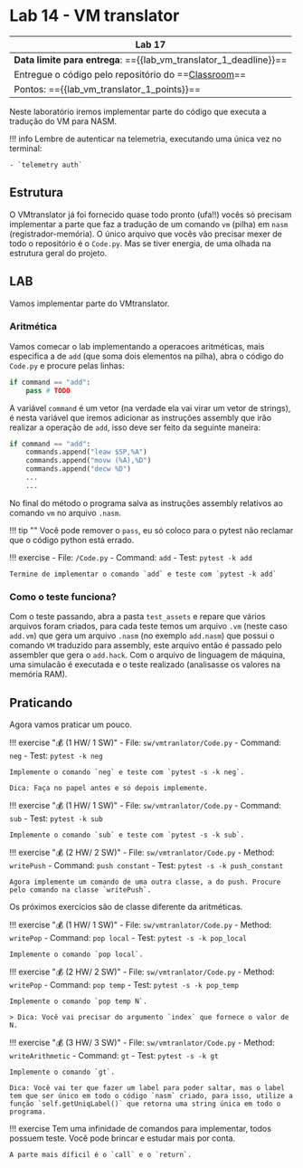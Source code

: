 # Lab 14 - VM translator

| Lab 17                                                                      |
|-----------------------------------------------------------------------------|
| **Data limite para entrega**: =={{lab_vm_translator_1_deadline}}==                       |
| Entregue o código pelo repositório do ==[Classroom]({{lab_vm_translator_1_classroom}})== |
| Pontos: =={{lab_vm_translator_1_points}}==                                             |

Neste laboratório iremos implementar parte do código que executa a tradução do VM para NASM.

!!! info
    Lembre de autenticar na telemetria, executando uma única vez no terminal:
    
    - `telemetry auth`

## Estrutura

O VMtranslator já foi fornecido quase todo pronto (ufa!!) vocês só precisam implementar a parte que faz a tradução de um comando `vm` (pilha) em `nasm` (registrador-memória). O único arquivo que vocês vão precisar mexer de todo o repositório é o `Code.py`. Mas se tiver energia, de uma olhada na estrutura geral do projeto.

## LAB

Vamos implementar parte do VMtranslator.

### Aritmética

Vamos comecar o lab implementando a operacoes aritméticas, mais especifica a de `add` (que soma dois elementos na pilha), abra o código do `Code.py` e procure pelas linhas:

```py
if command == "add":
    pass # TODO
```

A variável `command` é um vetor (na verdade ela vai virar um vetor de strings), é nesta variável que iremos adicionar as instruções assembly que irão realizar a operação de `add`, isso deve ser feito da seguinte maneira:

```py
if command == "add":
    commands.append("leaw $SP,%A")
    commands.append("movw (%A),%D")
    commands.append("decw %D")
    ...
    ...
```

No final do método o programa salva as instruções assembly relativos ao comando `vm` no arquivo `.nasm`.

!!! tip ""
    Você pode remover o `pass`, eu só coloco para o pytest não reclamar que o código python está errado.

!!! exercise
    - File: `/Code.py`
    - Command: `add`
    - Test: `pytest -k add`
    
    Termine de implementar o comando `add` e teste com `pytest -k add`

### Como o teste funciona?

Com o teste passando, abra a pasta `test_assets` e repare que vários arquivos foram criados, para cada teste temos um arquivo `.vm` (neste caso `add.vm`) que gera um arquivo `.nasm` (no exemplo `add.nasm`) que possui o comando `VM` traduzido para assembly, este arquivo então é passado pelo assembler que gera o `add.hack`. Com o arquivo de linguagem de máquina, uma simulacão é executada e o teste realizado (analisasse os valores na memória RAM).

## Praticando

Agora vamos praticar um pouco.

!!! exercise "💰 (1 HW/ 1 SW)"
    - File: `sw/vmtranlator/Code.py`
    - Command: `neg`
    - Test: `pytest -k neg`
    
    Implemente o comando `neg` e teste com `pytest -s -k neg`.
    
    Dica: Faça no papel antes e só depois implemente.

!!! exercise "💰 (1 HW/ 1 SW)"
    - File: `sw/vmtranlator/Code.py`
    - Command: `sub`
    - Test: `pytest -k sub`
    
    Implemente o comando `sub` e teste com `pytest -s -k sub`.
    
!!! exercise "💰 (2 HW/ 2 SW)"
    - File: `sw/vmtranlator/Code.py`
    - Method: `writePush`
    - Command: `push constant`
    - Test: `pytest -s -k push_constant`
 
    Agora implemente um comando de uma outra classe, a do push. Procure pelo comando na classe `writePush`.

Os próximos exercícios são de classe diferente da aritméticas.

!!! exercise "💰 (1 HW/ 1 SW)"
    - File: `sw/vmtranlator/Code.py`
    - Method: `writePop`
    - Command: `pop local`
    - Test: `pytest -s -k pop_local`
 
    Implemente o comando `pop local`.

!!! exercise "💰 (2 HW/ 2 SW)"
    - File: `sw/vmtranlator/Code.py`
    - Method: `writePop`
    - Command: `pop temp`
    - Test: `pytest -s -k pop_temp`
 
    Implemente o comando `pop temp N`.
    
    > Dica: Você vai precisar do argumento `index` que fornece o valor de N.

!!! exercise "💰 (3 HW/ 3 SW)"
    - File: `sw/vmtranlator/Code.py`
    - Method: `writeArithmetic`
    - Command: `gt`
    - Test: `pytest -s -k gt`
 
    Implemente o comando `gt`. 
    
    Dica: Você vai ter que fazer um label para poder saltar, mas o label tem que ser único em todo o código `nasm` criado, para isso, utilize a função `self.getUniqLabel()` que retorna uma string única em todo o programa. 


!!! exercise
    Tem uma infinidade de comandos para implementar, todos possuem teste. Você pode brincar e estudar mais por conta. 
    
    A parte mais díficil é o `call` e o `return`.
